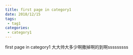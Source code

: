 ```yaml
---
title: first page in category1
date: 2018/12/15
tags:
 - tag1
categories:
 - category1
---
```


first page in category1
大大帅大多少啊撒掉啊的到啊sssssssss